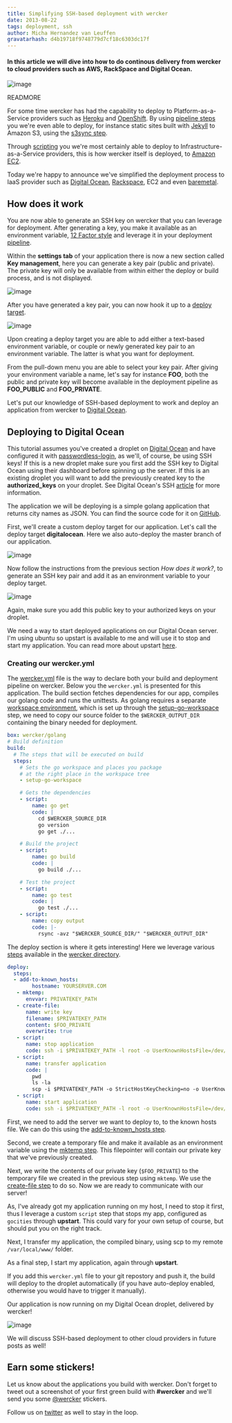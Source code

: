 ```yaml
---
title: Simplifying SSH-based deployment with wercker
date: 2013-08-22
tags: deployment, ssh
author: Micha Hernandez van Leuffen
gravatarhash: d4b19718f9748779d7cf18c6303dc17f
---
```


<h4 class="subheader">
    In this article we will dive into how to do continous delivery from wercker to cloud providers such as AWS, RackSpace and Digital Ocean.
</h4>

![image](http://f.cl.ly/items/233z3o2D0M2D0H2L0s3Y/wercker%2Bsshkeys.png)

READMORE

For some time wercker has had the capability to deploy to Platform-as-a-Service providers such as [Heroku](http://devcenter.wercker.com/articles/deployment/heroku.html) and [OpenShift](http://devcenter.wercker.com/articles/deployment/openshift.html). By using [pipeline steps]() you we're even able to deploy, for instance static sites built with [Jekyll](http://blog.wercker.com/2013/05/31/simplify-you-jekyll-publishing-process-with-wercker.html) to Amazon S3, using the [s3sync step](https://app.wercker.com/#applications/51c82a063179be4478002245/tab/details).

Through [scripting](http://devcenter.wercker.com/articles/deployment/capistrano.html) you we're most certainly able to deploy to Infrastructure-as-a-Service providers, this is how wercker itself is deployed, to [Amazon EC2](http://aws.amazon.com/ec2/).

Today we're happy to announce we've simplified the deployment process to IaaS provider such as [Digital Ocean](http://digitalocean.com), [Rackspace](http://www.rackspace.com/), EC2 and even [baremetal](http://www.hetzner.de/en/).

## How does it work

You are now able to generate an SSH key on wercker that you can leverage for deployment. After generating a key, you make it available as an environment variable, [12 Factor style](http://12factor.net) and leverage it in your deployment [pipeline](http://devcenter.wercker.com/articles/introduction/pipeline.html).

Within the **settings tab** of your application there is now a new
section called **Key management**, here you can generate a key pair
(public and private). The private key will only be available from within
either the deploy or build process, and is not displayed.

![image](http://f.cl.ly/items/3x0P3u1X3P2Z1E3A2Z2t/Screen%20Shot%202013-08-23%20at%202.50.10%20PM.png)

After you have generated a key pair, you can now hook it up to a [deploy
target](http://devcenter.wercker.com/articles/introduction/deploys.html#deploy-targets).

![image](http://f.cl.ly/items/0V2e2h0i0j1G2b1V161N/Screen%20Shot%202013-08-23%20at%202.52.02%20PM.png)

Upon creating a deploy target you are able to add either a text-based
environment variable, or couple or newly generated key pair to an
environment variable. The latter is what you want for deployment.

From the pull-down menu you are able to select your key pair. After
giving your environment variable a name, let's say for instance **FOO**, both the public and private key
will become available in the deployment pipeline as **FOO_PUBLIC** and
**FOO_PRIVATE**.

Let's put our knowledge of SSH-based deployment to work and deploy an
application from wercker to [Digital Ocean](http://digitalocean.com).

## Deploying to Digital Ocean

This tutorial assumes you've created a droplet on [Digital
Ocean](http://digitalocean.com) and have
configured it with
[passwordless-login](https://www.digitalocean.com/community/articles/how-to-set-up-ssh-keys--2), as we'll, of course, be using SSH
keys! If this is a new droplet make sure you first add the SSH key to
Digital Ocean using their dashboard before spinning up the server. If
this is an existing droplet you will want to add the previously created
key to the **authorized_keys** on your droplet.
See
Digital Ocean's SSH
[article](https://www.digitalocean.com/community/articles/how-to-use-ssh-keys-with-digitalocean-droplets)
for more information.

The application we will be deploying is a simple golang application that
returns city names as JSON.
You can find the source code for it on [GitHub](https://github.com/mies/getting-started-golang/).

First, we'll create a custom deploy target for our application. Let's
call the deploy target **digitalocean**. Here we also auto-deploy the
master branch of our application.

![image](http://f.cl.ly/items/2S2s3f441A1Z2o3E2i31/Screen%20Shot%202013-08-22%20at%203.01.36%20PM.png)

Now follow the instructions from the previous section *How does it
work?*, to generate an SSH key pair and add it as an environment
variable to your deploy target.

![image](http://f.cl.ly/items/0o140V3V34120t430I0C/Screen%20Shot%202013-08-22%20at%202.46.54%20PM.png)

Again, make sure you add this public key to your authorized keys on your
droplet.

We need a way to start deployed applications on our Digital Ocean server. I'm using ubuntu so upstart is available to me and will use it to stop and start my application.
You can read more about upstart [here](http://upstart.ubuntu.com).

### Creating our wercker.yml

The [wercker.yml](http://devcenter.wercker.com/articles/werckeryml/) file is the way to declare both your build and deployment pipeline on wercker. Below you the `wercker.yml` is presented for this application. The build section fetches dependencies for our app, compiles our golang code and runs the unittests. As golang requires a separate [workspace environment](http://golang.org/doc/code.html), which is set up through the [setup-go-workspace](https://app.wercker.com/#applications/51fa5e6ba4037f7171000f75/tab/details) step, we need to copy our source folder to the `$WERCKER_OUTPUT_DIR` containing the binary needed for deployment.

``` yaml
box: wercker/golang
# Build definition
build:
  # The steps that will be executed on build
  steps:
    # Sets the go workspace and places you package
    # at the right place in the workspace tree
    - setup-go-workspace

    # Gets the dependencies
    - script:
        name: go get
        code: |
          cd $WERCKER_SOURCE_DIR
          go version
          go get ./...

    # Build the project
    - script:
        name: go build
        code: |
          go build ./...

    # Test the project
    - script:
        name: go test
        code: |
          go test ./...
    - script:
        name: copy output
        code: |-
          rsync -avz "$WERCKER_SOURCE_DIR/" "$WERCKER_OUTPUT_DIR"
```
The deploy section is where it gets interesting! Here we leverage various [steps](http://devcenter.wercker.com/articles/steps/) available in the [wercker directory](https://app.wercker.com/#explore).

``` yaml
deploy:
  steps:
  - add-to-known_hosts:
        hostname: YOURSERVER.COM
   - mktemp:
      envvar: PRIVATEKEY_PATH
   - create-file:
      name: write key
      filename: $PRIVATEKEY_PATH
      content: $FOO_PRIVATE
      overwrite: true
   - script:
      name: stop application
      code: ssh -i $PRIVATEKEY_PATH -l root -o UserKnownHostsFile=/dev/null -o StrictHostKeyChecking=no YOURSERVER.COM stop gocities
   - script:
      name: transfer application
      code: |
        pwd
        ls -la
        scp -i $PRIVATEKEY_PATH -o StrictHostKeyChecking=no -o UserKnownHostsFile=no digitalocean-test root@YOURSERVER.COM:/var/local/www
   - script:
      name: start application
      code: ssh -i $PRIVATEKEY_PATH -l root -o UserKnownHostsFile=/dev/null -o StrictHostKeyChecking=no YOURSERVER.COM start gocities
```

First, we need to add the server we want to deploy to, to the known hosts file. We can do this using the [add-to-known_hosts step](https://app.wercker.com/#applications/521764dde36a64ff110022f2/tab/details).

Second, we create a temporary file and make it available as an environment variable using the [mktemp step](https://app.wercker.com/#applications/52167277e9fa619606001064/tab/details). This filepointer will contain our private key that we've previously created.

Next, we write the contents of our private key (`$FOO_PRIVATE`) to the temporary file we created in the previous step using `mktemp`. We use the [create-file step](https://app.wercker.com/#applications/51c829dd3179be4478002113/tab/details) to do so. Now we are ready to communicate with our server!

As, I've already got my application running on my host, I need to stop it first, thus I leverage a custom `script` step that stops my app, configured as `gocities` through **upstart**. This could vary for your own setup of course, but should put you on the right track.

Next, I transfer my application, the compiled binary, using scp to my remote `/var/local/www/` folder.

As a final step, I start my application, again through **upstart**.

If you add this `wercker.yml` file to your git repostory and push it, the build will deploy to the droplet automatically (if you have auto-deploy enabled, otherwise you would have to trigger it manually).

Our application is now running on my Digital Ocean droplet, delivered by wercker!

![image](http://f.cl.ly/items/2q3c2J1a3H0N1L1E2715/Screen%20Shot%202013-08-23%20at%204.50.25%20PM.png)

We will discuss SSH-based deployment to other cloud providers in future posts as well!

## Earn some stickers!

Let us know about the applications you build with wercker. Don't forget to tweet out a screenshot of your first green build with **#wercker** and we'll send you some [@wercker](http://twitter.com/wercker) stickers.

Follow us on [twitter](http://twitter.com/wercker) as well to stay in the loop.
